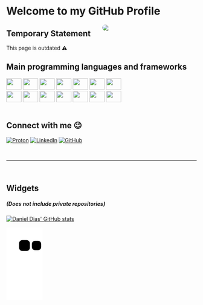 # Welcome to my GitHub Profile

<a href="#"><img width="250" align='right' style="border-radius:25px; margin-left:25px;" src="https://media.giphy.com/media/qgQUggAC3Pfv687qPC/giphy.gif" /></a>

<!--
## Personal Statement

Finalist MSc. student in Computer Science with real-world experience inmedium-scale software design and development, agile methodologies,and direct contact with customers.

Self-motivated, with a logic-oriented thinking inside a curious mind. Enthusiastic about challenge-based approaches to learning and a genuine interest in technology.

<br/>
-->

## Temporary Statement

This page is outdated ⚠️

## Main programming languages and frameworks

<div style="display: inline_block">
    <a href="#"><img height="30" width="40" src="https://cdn.jsdelivr.net/gh/devicons/devicon/icons/java/java-original.svg" /></a>
    <a href="#"><img height="30" width="40" src="https://cdn.jsdelivr.net/gh/devicons/devicon/icons/csharp/csharp-original.svg" /></a>
    <a href="#"><img height="30" width="40" src="https://cdn.jsdelivr.net/gh/devicons/devicon/icons/dotnetcore/dotnetcore-original.svg" /></a>
    <a href="#"><img height="30" width="40" src="https://cdn.jsdelivr.net/gh/devicons/devicon/icons/c/c-original.svg" /></a>
    <a href="#"><img height="30" width="40" src="https://cdn.jsdelivr.net/gh/devicons/devicon/icons/python/python-original.svg" /></a>
    <a href="#"><img height="30" width="40" src="https://cdn.jsdelivr.net/gh/devicons/devicon/icons/kotlin/kotlin-original.svg" /></a>
    <a href="#"><img height="30" width="40" src="https://cdn.jsdelivr.net/gh/devicons/devicon/icons/flutter/flutter-original.svg" /></a>
    <br/>
    <a href="#"><img height="30" width="40" src="https://cdn.jsdelivr.net/gh/devicons/devicon/icons/react/react-original.svg" /></a>
    <a href="#"><img height="30" width="40" src="https://cdn.jsdelivr.net/gh/devicons/devicon/icons/angularjs/angularjs-original.svg" /></a>
    <a href="#"><img height="30" width="40" src="https://cdn.jsdelivr.net/gh/devicons/devicon/icons/html5/html5-original.svg" /></a>
    <a href="#"><img height="30" width="40" src="https://cdn.jsdelivr.net/gh/devicons/devicon/icons/css3/css3-original.svg" /></a>
    <a href="#"><img height="30" width="40" src="https://cdn.jsdelivr.net/gh/devicons/devicon/icons/javascript/javascript-original.svg" /></a>
    <a href="#"><img height="30" width="40" src="https://cdn.jsdelivr.net/gh/devicons/devicon/icons/typescript/typescript-original.svg" /></a>
    <a href="#"><img height="30" width="40" src="https://cdn.jsdelivr.net/gh/devicons/devicon/icons/php/php-original.svg" /></a>
</div>

<br/>

## Connect with me 😉

[![Proton](https://img.shields.io/badge/Proton_Mail-6D4AFF?style=for-the-badge&logo=protonmail&logoColor=white)](mailto:dabadias@proton.me)
[![LinkedIn](https://img.shields.io/badge/LinkedIn-0077B5?style=for-the-badge&logo=linkedin&logoColor=white)](https://www.linkedin.com/in/daniel-ab-dias/)
[![GitHub](https://img.shields.io/badge/GitHub-100000?style=for-the-badge&logo=github&logoColor=white)](https://github.com/dabadias)

<br/>

----

<br/>

## Widgets

##### (Does not include private repositories)

[![Daniel Dias' GitHub stats](https://github-readme-stats.vercel.app/api?username=dabadias&show_icons=true&theme=dark&include_all_commits=true&count_private=true)](https://github.com/dabadias)


![Snake animation](https://github.com/dabadias/dabadias/blob/output/github-contribution-grid-snake.svg)
